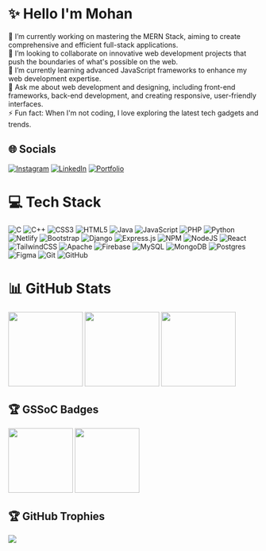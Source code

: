 # ✨ Hello I'm Mohan
🔭 I’m currently working on mastering the MERN Stack, aiming to create comprehensive and efficient full-stack applications.<br>👯 I’m looking to collaborate on innovative web development projects that push the boundaries of what's possible on the web.<br>🌱 I’m currently learning advanced JavaScript frameworks to enhance my web development expertise.<br>💬 Ask me about web development and designing, including front-end frameworks, back-end development, and creating responsive, user-friendly interfaces.<br>⚡ Fun fact: When I'm not coding, I love exploring the latest tech gadgets and trends.


## 🌐 Socials
[![Instagram](https://img.shields.io/badge/Instagram-%23E4405F.svg?logo=Instagram&logoColor=white)](https://instagram.com/mohan.golakoti) [![LinkedIn](https://img.shields.io/badge/LinkedIn-%230077B5.svg?logo=linkedin&logoColor=white)](https://linkedin.com/in/ram-golakoti-4a2126217) [![Portfolio](https://img.shields.io/badge/Portfolio-%23FF69B4.svg?logo=netlify&logoColor=white)](https://mohangolakoti-portfolio.netlify.app/)

# 💻 Tech Stack
![C](https://img.shields.io/badge/c-%2300599C.svg?style=for-the-badge&logo=c&logoColor=white) ![C++](https://img.shields.io/badge/c++-%2300599C.svg?style=for-the-badge&logo=c%2B%2B&logoColor=white) ![CSS3](https://img.shields.io/badge/css3-%231572B6.svg?style=for-the-badge&logo=css3&logoColor=white) ![HTML5](https://img.shields.io/badge/html5-%23E34F26.svg?style=for-the-badge&logo=html5&logoColor=white) ![Java](https://img.shields.io/badge/java-%23ED8B00.svg?style=for-the-badge&logo=openjdk&logoColor=white) ![JavaScript](https://img.shields.io/badge/javascript-%23323330.svg?style=for-the-badge&logo=javascript&logoColor=%23F7DF1E) ![PHP](https://img.shields.io/badge/php-%23777BB4.svg?style=for-the-badge&logo=php&logoColor=white) ![Python](https://img.shields.io/badge/python-3670A0?style=for-the-badge&logo=python&logoColor=ffdd54) ![Netlify](https://img.shields.io/badge/netlify-%23000000.svg?style=for-the-badge&logo=netlify&logoColor=#00C7B7) ![Bootstrap](https://img.shields.io/badge/bootstrap-%238511FA.svg?style=for-the-badge&logo=bootstrap&logoColor=white) ![Django](https://img.shields.io/badge/django-%23092E20.svg?style=for-the-badge&logo=django&logoColor=white) ![Express.js](https://img.shields.io/badge/express.js-%23404d59.svg?style=for-the-badge&logo=express&logoColor=%2361DAFB) ![NPM](https://img.shields.io/badge/NPM-%23CB3837.svg?style=for-the-badge&logo=npm&logoColor=white) ![NodeJS](https://img.shields.io/badge/node.js-6DA55F?style=for-the-badge&logo=node.js&logoColor=white) ![React](https://img.shields.io/badge/react-%2320232a.svg?style=for-the-badge&logo=react&logoColor=%2361DAFB) ![TailwindCSS](https://img.shields.io/badge/tailwindcss-%2338B2AC.svg?style=for-the-badge&logo=tailwind-css&logoColor=white) ![Apache](https://img.shields.io/badge/apache-%23D42029.svg?style=for-the-badge&logo=apache&logoColor=white) ![Firebase](https://img.shields.io/badge/firebase-a08021?style=for-the-badge&logo=firebase&logoColor=ffcd34) ![MySQL](https://img.shields.io/badge/mysql-4479A1.svg?style=for-the-badge&logo=mysql&logoColor=white) ![MongoDB](https://img.shields.io/badge/MongoDB-%234ea94b.svg?style=for-the-badge&logo=mongodb&logoColor=white) ![Postgres](https://img.shields.io/badge/postgres-%23316192.svg?style=for-the-badge&logo=postgresql&logoColor=white) ![Figma](https://img.shields.io/badge/figma-%23F24E1E.svg?style=for-the-badge&logo=figma&logoColor=white) ![Git](https://img.shields.io/badge/git-%23F05033.svg?style=for-the-badge&logo=git&logoColor=white) ![GitHub](https://img.shields.io/badge/github-%23121011.svg?style=for-the-badge&logo=github&logoColor=white)

# 📊 GitHub Stats
<span>
  <img height="150em" src="https://github-readme-stats.vercel.app/api?username=mohangolakoti&theme=algolia&hide_border=false&include_all_commits=false&count_private=false" />
  <img height="150em" src="https://github-readme-stats.vercel.app/api/top-langs/?username=mohangolakoti&theme=algolia&hide_border=false&include_all_commits=false&count_private=false&layout=compact" />
  <img height="150em" src="https://github-readme-streak-stats.herokuapp.com/?user=mohangolakoti&theme=algolia&hide_border=false" />
</span>

## 🏆 GSSoC Badges
<img src="https://github.com/user-attachments/assets/ff7522ab-cd40-4eca-8a17-82c91d398c03" width="130px" />
<img src="https://github.com/user-attachments/assets/6d795097-7b49-4de5-9eb3-6eb88aa52277" width="130px" />

## 🏆 GitHub Trophies
![](https://github-profile-trophy.vercel.app/?username=mohangolakoti&theme=algolia&no-frame=false&no-bg=false&margin-w=4)

<!-- Proudly created with GPRM ( https://gprm.itsvg.in ) -->
